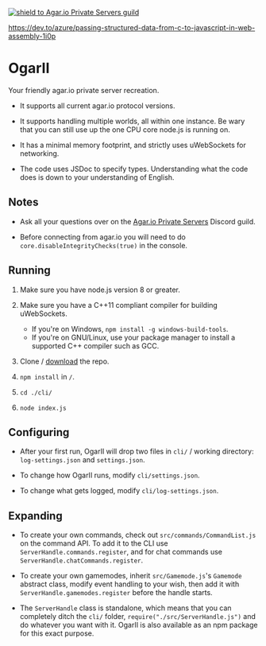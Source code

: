 [![shield to Agar.io Private Servers guild](https://discordapp.com/api/guilds/407210435721560065/embed.png?style=shield)](https://discord.gg/XcKgShT)

https://dev.to/azure/passing-structured-data-from-c-to-javascript-in-web-assembly-1i0p
# OgarII

Your friendly agar.io private server recreation.

- It supports all current agar.io protocol versions.

- It supports handling multiple worlds, all within one instance. Be wary that you can still use up the one CPU core node.js is running on.

- It has a minimal memory footprint, and strictly uses uWebSockets for networking.

- The code uses JSDoc to specify types. Understanding what the code does is down to your understanding of English.

## Notes

- Ask all your questions over on the [Agar.io Private Servers](https://discord.gg/66X2ESb) Discord guild.

- Before connecting from agar.io you will need to do `core.disableIntegrityChecks(true)` in the console.

## Running

1. Make sure you have node.js version 8 or greater.

2. Make sure you have a C++11 compliant compiler for building uWebSockets.
    - If you're on Windows, `npm install -g windows-build-tools`.
    - If you're on GNU/Linux, use your package manager to install a supported C++ compiler such as GCC.

3. Clone / [download](https://github.com/Luka967/OgarII/archive/master.zip) the repo.

4. `npm install` in `/`.

5. `cd ./cli/`

6. `node index.js`

## Configuring

- After your first run, OgarII will drop two files in `cli/` / working directory: `log-settings.json` and `settings.json`.

- To change how OgarII runs, modify `cli/settings.json`.

- To change what gets logged, modify `cli/log-settings.json`.

## Expanding

- To create your own commands, check out `src/commands/CommandList.js` on the command API. To add it to the CLI use `ServerHandle.commands.register`, and for chat commands use `ServerHandle.chatCommands.register`.

- To create your own gamemodes, inherit `src/Gamemode.js`'s `Gamemode` abstract class, modify event handling to your wish, then add it with `ServerHandle.gamemodes.register` before the handle starts.

- The `ServerHandle` class is standalone, which means that you can completely ditch the `cli/` folder, `require("./src/ServerHandle.js")` and do whatever you want with it. OgarII is also available as an npm package for this exact purpose.
